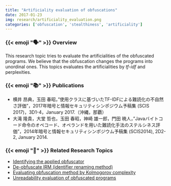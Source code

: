 ```yaml
---
title: "Artificiality evaluation of obfuscations"
date: 2017-01-23
img: research/artificiality_evaluation.png
categories: ['obfuscation', 'stealthiness', 'artificiality']
---
```


### {{< emoji ":speaking_head:" >}} Overview

This research topic tries to evaluate the artificialities of the obfuscated programs.
We believe that the obfuscation changes the programs into unordinal ones.
This topics evaluates the artificialities by *tf-idf* and perplexities.

### {{< emoji ":books:" >}} Publications

* 横井 昂典，玉田 春昭，”使用クラスに基づいたTF-IDFによる難読化の不自然さ評価”，2017年暗号と情報セキュリティシンポジウム予稿集 (SCIS 2017)，3D1-4，January 2017.（沖縄，那覇）
* 大滝 隆貴，大堂 哲也，玉田 春昭，神崎 雄一郎，門田 暁人，”Javaバイトコード命令のオペコード、オペランドを用いた難読化手法のステルシネス評価”，2014年暗号と情報セキュリティシンポジウム予稿集 (SCIS2014), 2D2-2, January 2014.

### {{< emoji ":handshake:" >}} Related Research Topics

* [Identifying the applied obfuscator](../identifying_applied_obfuscator)
* [De-obfuscate IRM (identifier renaming method)](../deobfuscating_identifier_renaming)
* [Evaluating obfuscation method by Kolmogorov complexity](../evaluation_obfuscation_kolmogorov)
* [Unreadability evaluation of obfuscated programs](../unreadability_evaluation)
